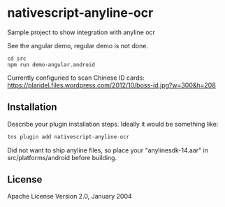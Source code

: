 # nativescript-anyline-ocr

Sample project to show integration with anyline ocr

See the angular demo, regular demo is not done.

```
cd src
npm run demo-angular.android
```

Currently configuried to scan Chinese ID cards:  https://plaridel.files.wordpress.com/2012/10/boss-id.jpg?w=300&h=208

## Installation

Describe your plugin installation steps. Ideally it would be something like:

```javascript
tns plugin add nativescript-anyline-ocr
```

Did not want to ship anyline files, so place your "anylinesdk-14.aar" in src/platforms/android before building.
    
## License

Apache License Version 2.0, January 2004

